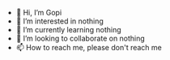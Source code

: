 - 👋 Hi, I’m Gopi
- 👀 I’m interested in nothing
- 🌱 I’m currently learning nothing
- 💞️ I’m looking to collaborate on nothing
- 📫 How to reach me, please don't reach me

<!---
Gopinath-Vivriti/Gopinath-Vivriti is a ✨ special ✨ repository because its `README.md` (this file) appears on your GitHub profile.
You can click the Preview link to take a look at your changes.
--->
